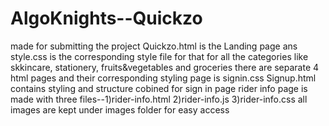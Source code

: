 # AlgoKnights--Quickzo
made for submitting the project
Quickzo.html is the Landing page ans style.css is the corresponding style file for that
for all the categories like skkincare, stationery, fruits&vegetables and groceries there are separate 4 html pages and their corresponding styling page is signin.css
Signup.html contains styling and structure cobined for sign in page
rider info page is made with three files--1)rider-info.html  2)rider-info.js  3)rider-info.css
all images are kept under images folder for easy access
